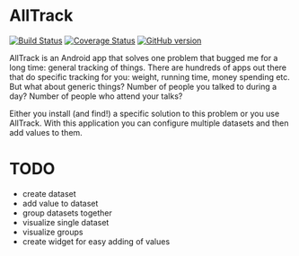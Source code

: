 # AllTrack

[![Build Status](https://travis-ci.org/JonasJurczok/alltrack.svg?branch=master)](https://travis-ci.org/JonasJurczok/alltrack)
[![Coverage Status](https://coveralls.io/repos/JonasJurczok/alltrack/badge.svg?branch=master&service=github)](https://coveralls.io/github/JonasJurczok/alltrack?branch=master)
[![GitHub version](https://badge.fury.io/gh/jonasjurczok%2Falltrack.svg)](http://badge.fury.io/gh/jonasjurczok%2Falltrack)

AllTrack is an Android app that solves one problem that bugged me for a long time: general tracking of things.
There are hundreds of apps out there that do specific tracking for you: weight, running time, money spending etc.
But what about generic things? Number of people you talked to during a day? Number of people who attend your talks?

Either you install (and find!) a specific solution to this problem or you use AllTrack.
With this application you can configure multiple datasets and then add values to them.


# TODO
- create dataset
- add value to dataset
- group datasets together
- visualize single dataset
- visualize groups
- create widget for easy adding of values
